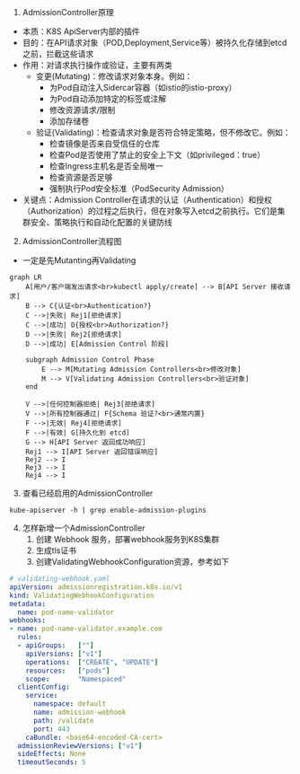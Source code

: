 1. AdmissionController原理
- 本质：K8S ApiServer内部的插件
- 目的：在API请求对象（POD,Deployment,Service等）被持久化存储到etcd之前，拦截这些请求
- 作用：对请求执行操作或验证，主要有两类
  - 变更(Mutating)：修改请求对象本身。例如：
    - 为Pod自动注入Sidercar容器（如istio的istio-proxy）
    - 为Pod自动添加特定的标签或注解
    - 修改资源请求/限制
    - 添加存储卷
  - 验证(Validating)：检查请求对象是否符合特定策略，但不修改它。例如：
    - 检查镜像是否来自受信任的仓库
    - 检查Pod是否使用了禁止的安全上下文（如privileged：true）
    - 检查Ingress主机名是否全局唯一
    - 检查资源是否足够
    - 强制执行Pod安全标准（PodSecurity Admission）
- 关键点：Admission Controller在请求的认证（Authentication）和授权（Authorization）的过程之后执行，但在对象写入etcd之前执行。它们是集群安全、策略执行和自动化配置的关键防线


2. AdmissionController流程图
- 一定是先Mutanting再Validating
```mermaid
graph LR
    A[用户/客户端发出请求<br>kubectl apply/create] --> B[API Server 接收请求]
    B --> C{认证<br>Authentication?}
    C -->|失败| Rej1[拒绝请求]
    C -->|成功| D{授权<br>Authorization?}
    D -->|失败| Rej2[拒绝请求]
    D -->|成功| E[Admission Control 阶段]

    subgraph Admission Control Phase
        E --> M[Mutating Admission Controllers<br>修改对象]
        M --> V[Validating Admission Controllers<br>验证对象]
    end

    V -->|任何控制器拒绝| Rej3[拒绝请求]
    V -->|所有控制器通过| F{Schema 验证?<br>通常内置}
    F -->|无效| Rej4[拒绝请求]
    F -->|有效| G[持久化到 etcd]
    G --> H[API Server 返回成功响应]
    Rej1 --> I[API Server 返回错误响应]
    Rej2 --> I
    Rej3 --> I
    Rej4 --> I
```


3. 查看已经启用的AdmissionController
```
kube-apiserver -h | grep enable-admission-plugins
```

4. 怎样新增一个AdmissionController
   1. 创建 Webhook 服务，部署webhook服务到K8S集群
   2. 生成tls证书
   3. 创建ValidatingWebhookConfiguration资源，参考如下
```yaml
# validating-webhook.yaml
apiVersion: admissionregistration.k8s.io/v1
kind: ValidatingWebhookConfiguration
metadata:
  name: pod-name-validator
webhooks:
- name: pod-name-validator.example.com
  rules:
  - apiGroups:   [""]
    apiVersions: ["v1"]
    operations:  ["CREATE", "UPDATE"]
    resources:   ["pods"]
    scope:       "Namespaced"
  clientConfig:
    service:
      namespace: default
      name: admission-webhook
      path: /validate
      port: 443
    caBundle: <base64-encoded-CA-cert>
  admissionReviewVersions: ["v1"]
  sideEffects: None
  timeoutSeconds: 5
```